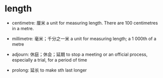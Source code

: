 # length

- centimetre: 厘米 a unit for measuring length. There are 100 centimetres in a metre.
- millimetre: 毫米；千分之一米 a unit for measuring length; a 1 000th of a metre


- adjourn: 休庭；休会；延期 to stop a meeting or an official process, especially a trial, for a period of time
- prolong: 延长 to make sth last longer
